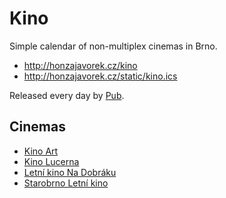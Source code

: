 # Kino

Simple calendar of non-multiplex cinemas in Brno.

- http://honzajavorek.cz/kino
- http://honzajavorek.cz/static/kino.ics

Released every day by [Pub](https://github.com/honzajavorek/pub).

## Cinemas

- [Kino Art](http://www.kinoartbrno.cz/)
- [Kino Lucerna](http://www.kinolucerna.info/)
- [Letní kino Na Dobráku](http://www.kinonadobraku.cz/)
- [Starobrno Letní kino](http://www.letnikinobrno.cz/)
